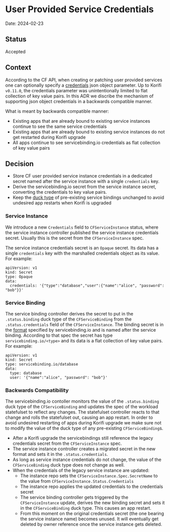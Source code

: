 # User Provided Service Credentials

Date: 2024-02-23

## Status

Accepted

## Context
According to the CF API, when creating or patching user provided services one can optionally specify a [credentials](https://v3-apidocs.cloudfoundry.org/version/3.159.0/index.html#optional-parameters-for-user-provided-service-instance) json object parameter. Up to Korifi `v0.11.0`, the credentials parameter was unintentionally limited to flat collection of key value pairs. In this ADR we discribe the mechanism of supporting json object credentials in a backwards compatible manner.

What is meant by backwards compatible manner:
- Existing apps that are already bound to existing service instances continue to see the same service credentials
- Existing apps that are already bound to existing service instances do not get restarted during Korifi upgrade
- All apps continue to see servicebinding.io credentials as flat collection of key value pairs

## Decision
* Store CF user provided service instance credentials in a dedicated secret named after the service instance with a single `credentials` key.
* Derive the servicebinding.io secret from the service instance secret, converting the credentials to key value pairs.
* Keep the [duck type](https://servicebinding.io/spec/core/1.0.0/#terminology-definition) of pre-existing service bindings unchanged to avoid undesired app restarts when Korifi is upgraded

### Service Instance
We introduce a new `Credentials` field to `CFServiceInstance` status, where the service instance controller published the service instance credentials secret. Usually this is the secret from the `CFServiceInstance` spec.

The service instance credentials secret is an `Opaque` secret. Its data has a single `credentials` key with the marshalled credentials object as its value. For example:

```
apiVersion: v1
kind: Secret
type: Opaque
data:
  credentials: '{"type":"database","user":{"name":"alice", "password": "bob"}}'
```

### Service Binding
The service binding controller derives the secret to put in the `.status.binding` duck type of the `CFServiceBinding` from the `.status.credentials` field of the `CFServiceInstance`. The binding secret is in the [format](https://servicebinding.io/spec/core/1.0.0/#example-secret) specified by servicebinding.io and is named after the service binding. According to that spec the secret has type `servicebinding.io/<type>` and its data is a flat collection of key value pairs. For example:

```
apiVersion: v1
kind: Secret
type: servicebinding.io/database
data:
  type: database
  user: '{"name":"alice", "password": "bob"}'
```

### Backwards Compatibility
The servicebinding.io contoller monitors the value of the `.status.binding` duck type of the `CFServiceBinding` and updates the spec of the workload statefulset to reflect any changes. The statefulset controller reacts to that change and rolls the statefulset out, causing an app restart. In order to avoid undesired restarting of apps during Korifi upgrade we make sure not to modify the value of the duck type of any pre-existing `CFServiceBinding`s.
- After a Korifi upgrade the servicebindings still reference the legacy credentials secret from the `CFServiceInstance` spec.
- The service instance controller creates a migrated secret in the new format and sets it in the `.status.credentials`.
- As long as service instance credentials do not change, the value of the `CFServiceBinding` duck type does not change as well.
- When the credentials of the legacy service instance are updated:
  - The instance repo sets the `CFServiceInstance.Spec.SecretName` to the value from `CFServiceInstance.Status.Credentials`
  - The instance repo applies the updated credentials to the credentials secret
  - The service binding controller gets triggered by the `CFServiceInstance` update, derives the new binding secret and sets it in the `CFServiceBinding` duck type. This causes an app restart.
  - From this moment on the original credentials secret (the one bearing the service instance name) becomes unused. It will eventually get deleted by owner reference once the service instance gets deleted.

